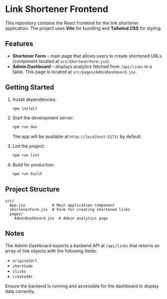 # Link Shortener Frontend

This repository contains the React frontend for the link shortener application. The project uses **Vite** for bundling and **Tailwind CSS** for styling.

## Features

- **Shortener Form** – main page that allows users to create shortened URLs (component located at `src/ShortenerForm.jsx`).
- **Admin Dashboard** – displays analytics fetched from `/api/links` in a table. This page is located at `src/pages/AdminDashboard.jsx`.

## Getting Started

1. Install dependencies:

   ```bash
   npm install
   ```

2. Start the development server:

   ```bash
   npm run dev
   ```

   The app will be available at `http://localhost:5173/` by default.

3. Lint the project:

   ```bash
   npm run lint
   ```

4. Build for production:

   ```bash
   npm run build
   ```

## Project Structure

```
src/
  App.jsx            # Main application component
  ShortenerForm.jsx  # Form for creating shortened links
  pages/
    AdminDashboard.jsx  # Admin analytics page
```

## Notes

The Admin Dashboard expects a backend API at `/api/links` that returns an array of link objects with the following fields:

- `originalUrl`
- `shortCode`
- `clicks`
- `createdAt`

Ensure the backend is running and accessible for the dashboard to display data correctly.

